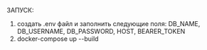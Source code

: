 ЗАПУСК: 

1. создать .env файл и заполнить следующие поля: DB_NAME, DB_USERNAME, DB_PASSWORD, HOST, BEARER_TOKEN 
2. docker-compose up --build 

